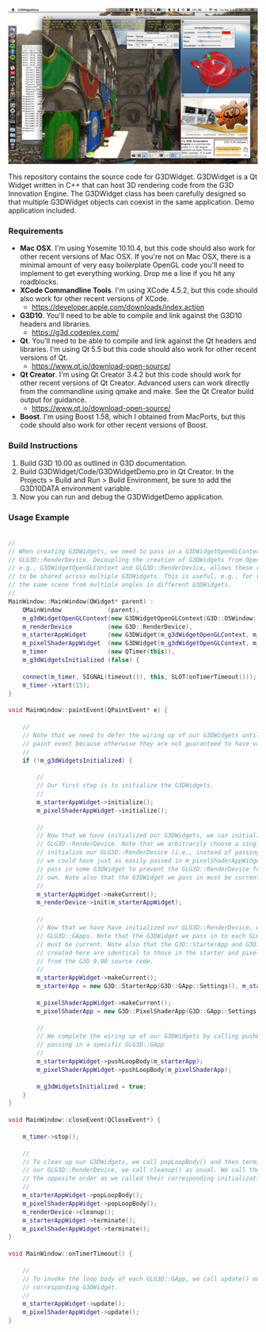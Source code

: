 ![Alt text](/documentation/images/screenshot.jpg)

This repository contains the source code for G3DWidget. G3DWidget is a Qt Widget written in C++ that can host 3D rendering code from the G3D Innovation Engine. The G3DWidget class has been carefully designed so that multiple G3DWidget objects can coexist in the same application. Demo application included.

### Requirements

* __Mac OSX__. I'm using Yosemite 10.10.4, but this code should also work for other recent versions of Mac OSX. If you're not on Mac OSX, there is a minimal amount of very easy boilerplate OpenGL code you'll need to implement to get everything working. Drop me a line if you hit any roadblocks.
* __XCode Commandline Tools__. I'm using XCode 4.5.2, but this code should also work for other recent versions of XCode.
  * https://developer.apple.com/downloads/index.action
* __G3D10__. You'll need to be able to compile and link against the G3D10 headers and libraries.
  * https://g3d.codeplex.com/
* __Qt__. You'll need to be able to compile and link against the Qt headers and libraries. I'm using Qt 5.5 but this code should also work for other recent versions of Qt.
  * https://www.qt.io/download-open-source/
* __Qt Creator__. I'm using Qt Creator 3.4.2 but this code should work for other recent versions of Qt Creator. Advanced users can work directly from the commandline using qmake and make. See the Qt Creator build output for guidance.
  * https://www.qt.io/download-open-source/
* __Boost__. I'm using Boost 1.58, which I obtained from MacPorts, but this code should also work for other recent versions of Boost.

### Build Instructions

1. Build G3D 10.00 as outlined in G3D documentation.
2. Build G3DWidget/Code/G3DWidgetDemo.pro in Qt Creator. In the Projects > Build and Run > Build Environment, be sure to add the G3D10DATA environment variable.
3. Now you can run and debug the G3DWidgetDemo application.

### Usage Example

```cpp

//
// When creating G3DWidgets, we need to pass in a G3DWidgetOpenGLContext and a
// GLG3D::RenderDevice. Decoupling the creation of G3DWidgets from OpenGL resources,
// e.g., G3DWidgetOpenGLContext and GLG3D::RenderDevice, allows these resources
// to be shared across multiple G3DWidgets. This is useful, e.g., for rendering
// the same scene from multiple angles in different G3DWidgets.
//
MainWindow::MainWindow(QWidget* parent) :
    QMainWindow             (parent),
    m_g3dWidgetOpenGLContext(new G3DWidgetOpenGLContext(G3D::OSWindow::Settings())),
    m_renderDevice          (new G3D::RenderDevice),
    m_starterAppWidget      (new G3DWidget(m_g3dWidgetOpenGLContext, m_renderDevice, this)),
    m_pixelShaderAppWidget  (new G3DWidget(m_g3dWidgetOpenGLContext, m_renderDevice, this)),
    m_timer                 (new QTimer(this)),
    m_g3dWidgetsInitialized (false) {
    
    connect(m_timer, SIGNAL(timeout()), this, SLOT(onTimerTimeout()));
    m_timer->start(15);
}

void MainWindow::paintEvent(QPaintEvent* e) {

    //
    // Note that we need to defer the wiring up of our G3DWidgets until the first
    // paint event because otherwise they are not guaranteed to have valid window handles.
    //
    if (!m_g3dWidgetsInitialized) {

        //
        // Our first step is to initialize the G3DWidgets.
        //
        m_starterAppWidget->initialize();
        m_pixelShaderAppWidget->initialize();

        //
        // Now that we have initialized our G3DWidgets, we can initialize our
        // GLG3D::RenderDevice. Note that we arbitrarily choose a single G3DWidget to
        // initialize our GLG3D::RenderDevice (i.e., instead of passing in m_starterAppWidget,
        // we could have just as easily passed in m_pixelShaderAppWidget). We need to
        // pass in some G3DWidget to prevent the GLG3D::RenderDevice from creating its
        // own. Note also that the G3DWidget we pass in must be current.
        //
        m_starterAppWidget->makeCurrent();
        m_renderDevice->init(m_starterAppWidget);

        //
        // Now that we have have initialized our GLG3D::RenderDevice, we can create our
        // GLG3D::GApps. Note that the G3DWidget we pass in to each GLG3D::GApp constructor
        // must be current. Note also that the G3D::StarterApp and G3D::PixelShaderApp classes
        // created here are identical to those in the starter and pixelShader sample applications
        // from the G3D 9.00 source code. 
        //
        m_starterAppWidget->makeCurrent();
        m_starterApp = new G3D::StarterApp(G3D::GApp::Settings(), m_starterAppWidget, m_renderDevice);

        m_pixelShaderAppWidget->makeCurrent();
        m_pixelShaderApp = new G3D::PixelShaderApp(G3D::GApp::Settings(), m_pixelShaderAppWidget, m_renderDevice);

        //
        // We complete the wiring up of our G3DWidgets by calling pushLoopBody(...) and
        // passing in a specific GLG3D::GApp
        //
        m_starterAppWidget->pushLoopBody(m_starterApp);
        m_pixelShaderAppWidget->pushLoopBody(m_pixelShaderApp);

        m_g3dWidgetsInitialized = true;
    }
}

void MainWindow::closeEvent(QCloseEvent*) {

    m_timer->stop();

    //
    // To clean up our G3DWidgets, we call popLoopBody() and then terminate(). To clean up
    // our GLG3D::RenderDevice, we call cleanup() as usual. We call these cleanup methods in
    // the opposite order as we called their corresponding initialization methods.
    //
    m_starterAppWidget->popLoopBody();
    m_pixelShaderAppWidget->popLoopBody();
    m_renderDevice->cleanup();
    m_starterAppWidget->terminate();
    m_pixelShaderAppWidget->terminate();
}

void MainWindow::onTimerTimeout() {

    //
    // To invoke the loop body of each GLG3D::GApp, we call update() on its
    // corresponding G3DWidget.
    //
    m_starterAppWidget->update();
    m_pixelShaderAppWidget->update();
}
```
